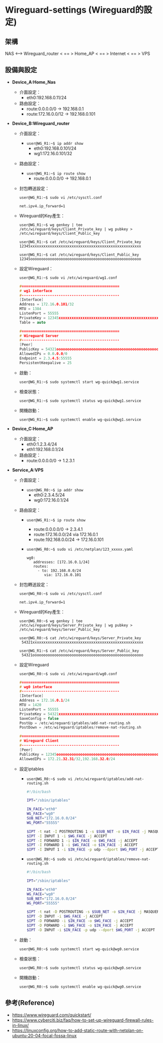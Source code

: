 # Wireguard-settings (Wireguard的設定)

## 架構

NAS <--> Wireguard_router < == > Home_AP < == > Internet < == > VPS 

##    設備與設定
* **Device_A:Home_Nas**
    * 介面設定：
        * eth0:192.168.0.11/24
    * 路由設定：
        * route:0.0.0.0/0 -> 192.168.0.1
        * route:172.16.0.0/12 -> 192.168.0.101

* **Device_B:Wireguard_router**
    * 介面設定：
        * `user@WG_R1:~$ ip addr show`
            * eth0:192.168.0.101/24
            * wg1:172.16.0.101/32
    * 路由設定：
        * `user@WG_R1:~$ ip route show`
            * route:0.0.0.0/0 -> 192.168.0.1
    * 封包轉送設定：

        `user@WG_R1:~$ sudo vi /etc/sysctl.conf`
        
        `net.ipv4.ip_forward=1`

    * Wireguard的Key產生：

        <pre><code>user@WG_R1:~$ wg genkey | tee /etc/wireguard/keys/Client_Private_key | wg pubkey > /etc/wireguard/keys/Client_Public_key</code></pre>

        <pre><code>user@WG_R1:~$ cat /etc/wireguard/keys/Client_Private_key
      12345xxxxxxxxxxxxxxxxxxxxxxxxxxxxxxxxxxxxxxxxxxxxxxxxxxx</code></pre>

        <pre><code>user@WG_R1:~$ cat /etc/wireguard/keys/Client_Public_key
      12345ooooooooooooooooooooooooooooooooooooooooooooooooooo</code></pre>

    * 設定Wireguard：
    
        `user@WG_R1:~$ sudo vi /etc/wireguard/wg1.conf`

        ```c++
        #=============================================
        # wg1 interface
        #---------------------------------------------
        [Interface]
        Address = 172.16.0.101/32
        MTU = 1384
        ListenPort = 55555
        PrivateKey = 12345xxxxxxxxxxxxxxxxxxxxxxxxxxxxxxxxxxxxxxxxxxxxxxxxxxx
        Table = auto

        #=============================================
        # Wireguard Server
        #---------------------------------------------
        [Peer]
        PublicKey = 54321ooooooooooooooooooooooooooooooooooooooooooooooooooo
        AllowedIPs = 0.0.0.0/0
        Endpoint = 2.3.4.5:55555
        PersistentKeepalive = 25
        ```



    * 啟動：

        `user@WG_R1:~$ sudo systemctl start wg-quick@wg1.service`

    * 檢查狀態：

        `user@WG_R1:~$ sudo systemctl status wg-quick@wg1.service`

    * 開機啟動：

        `user@WG_R1:~$ sudo systemctl enable wg-quick@wg1.service`


* **Device_C:Home_AP**
    * 介面設定：
        * eth0:1.2.3.4/24
        * eth1:192.168.0.1/24
    * 路由設定：
        * route:0.0.0.0/0 -> 1.2.3.1

* **Service_A:VPS**
    * 介面設定：
        * `user@WG_R0:~$ ip addr show`
            * eth0:2.3.4.5/24
            * wg0:172.16.0.1/24
    * 路由設定：
        * `user@WG_R1:~$ ip route show`
            * route:0.0.0.0/0 -> 2.3.4.1
            * route:172.16.0.0/24 via 172.16.0.1
            * route:192.168.0.0/24 -> 172.16.0.101
        
        * `user@WG_R0:~$ sudo vi /etc/netplan/123_xxxxx.yaml`
             ```
             wg0:
                addresses: [172.16.0.1/24]
                routes:
                  - to: 192.168.0.0/24
                     via: 172.16.0.101
             ```

   * 封包轉送設定：

        `user@WG_R0:~$ sudo vi /etc/sysctl.conf`
        
        `net.ipv4.ip_forward=1`

   * Wireguard的Key產生：

        <pre><code>user@WG_R0:~$ wg genkey | tee /etc/wireguard/keys/Server_Private_key | wg pubkey > /etc/wireguard/keys/Server_Public_key</code></pre>

        <pre><code>user@WG_R0:~$ cat /etc/wireguard/keys/Server_Private_key
      54321xxxxxxxxxxxxxxxxxxxxxxxxxxxxxxxxxxxxxxxxxxxxxxxxxxx</code></pre>

        <pre><code>user@WG_R1:~$ cat /etc/wireguard/keys/Server_Public_key
      54321ooooooooooooooooooooooooooooooooooooooooooooooooooo</code></pre>


    * 設定Wireguard
    
    
        `user@WG_R0:~$ sudo vi /etc/wireguard/wg0.conf`

        ```c++
        #=============================================
        # wg0 interface
        #---------------------------------------------
        [Interface]
        Address = 172.16.0.1/24
        MTU = 1420
        ListenPort = 55555
        PrivateKey = 54321xxxxxxxxxxxxxxxxxxxxxxxxxxxxxxxxxxxxxxxxxxxxxxxxxxx
        SaveConfig = false
        PostUp = /etc/wireguard/iptables/add-nat-routing.sh
        PostDown = /etc/wireguard/iptables/remove-nat-routing.sh

        #=============================================
        # Wireguard Client
        #---------------------------------------------
        [Peer]
        PublicKey = 12345ooooooooooooooooooooooooooooooooooooooooooooooooooo
        AllowedIPs = 172.21.32.31/32,192.168.32.0/24
        ```


    * 設定iptables

        * `user@WG_R0:~$ sudo vi /etc/wireguard/iptables/add-nat-routing.sh`

            ```bash
            #!/bin/bash

            IPT="/sbin/iptables"
            
            IN_FACE="eth0"
            WG_FACE="wg0"
            SUB_NET="172.16.0.0/24"
            WG_PORT="55555"

            $IPT -t nat -I POSTROUTING 1 -s $SUB_NET -o $IN_FACE -j MASQUERADE
            $IPT -I INPUT 1 -i $WG_FACE -j ACCEPT
            $IPT -I FORWARD 1 -i $IN_FACE -o $WG_FACE -j ACCEPT
            $IPT -I FORWARD 1 -i $WG_FACE -o $IN_FACE -j ACCEPT
            $IPT -I INPUT 1 -i $IN_FACE -p udp --dport $WG_PORT -j ACCEPT
            ```
        * `user@WG_R0:~$ sudo vi /etc/wireguard/iptables/remove-nat-routing.sh`

            ```bash
            #!/bin/bash

            IPT="/sbin/iptables"
            
            IN_FACE="eth0"
            WG_FACE="wg0"
            SUB_NET="172.16.0.0/24"
            WG_PORT="55555"

            $IPT -t nat -D POSTROUTING -s $SUB_NET -o $IN_FACE -j MASQUERADE
            $IPT -D INPUT -i $WG_FACE -j ACCEPT
            $IPT -D FORWARD -i $IN_FACE -o $WG_FACE -j ACCEPT
            $IPT -D FORWARD -i $WG_FACE -o $IN_FACE -j ACCEPT
            $IPT -D INPUT -i $IN_FACE -p udp --dport $WG_PORT -j ACCEPT
            ```

    * 啟動：

        `user@WG_R0:~$ sudo systemctl start wg-quick@wg0.service`

    * 檢查狀態：

        `user@WG_R0:~$ sudo systemctl status wg-quick@wg0.service`

    * 開機啟動：

        `user@WG_R0:~$ sudo systemctl enable wg-quick@wg0.service`

## 參考(Reference)

* https://www.wireguard.com/quickstart/
* https://www.cyberciti.biz/faq/how-to-set-up-wireguard-firewall-rules-in-linux/
* https://linuxconfig.org/how-to-add-static-route-with-netplan-on-ubuntu-20-04-focal-fossa-linux